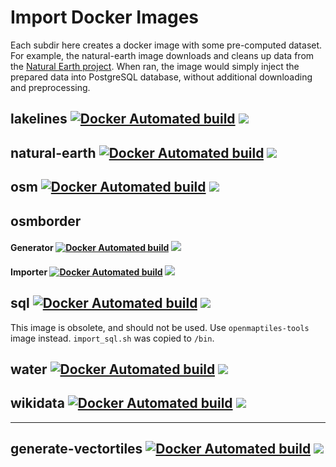 # Import Docker Images
Each subdir here creates a docker image with some pre-computed dataset. For example, the natural-earth image downloads and cleans up data from the [Natural Earth project](https://www.naturalearthdata.com/). When ran, the image would simply inject the prepared data into PostgreSQL database, without additional downloading and preprocessing.

## lakelines [![Docker Automated build](https://img.shields.io/docker/automated/openmaptiles/import-lakelines.svg?maxAge=2592000)](https://hub.docker.com/repository/docker/openmaptiles/import-lakelines) [![](https://images.microbadger.com/badges/image/openmaptiles/import-lakelines.svg)](https://microbadger.com/images/openmaptiles/import-lakelines)
## natural-earth [![Docker Automated build](https://img.shields.io/docker/automated/openmaptiles/import-natural-earth.svg?maxAge=2592000)](https://hub.docker.com/repository/docker/openmaptiles/import-natural-earth) [![](https://images.microbadger.com/badges/image/openmaptiles/import-natural-earth.svg)](https://microbadger.com/images/openmaptiles/import-earth)
## osm [![Docker Automated build](https://img.shields.io/docker/automated/openmaptiles/import-osm.svg?maxAge=2592000)](https://hub.docker.com/repository/docker/openmaptiles/import-osm) [![](https://images.microbadger.com/badges/image/openmaptiles/import-osm.svg)](https://microbadger.com/images/openmaptiles/import-earth)
## osmborder
#### Generator [![Docker Automated build](https://img.shields.io/docker/automated/openmaptiles/generate-osmborder.svg?maxAge=2592000)](https://hub.docker.com/repository/docker/openmaptiles/generate-osmborder) [![](https://images.microbadger.com/badges/image/openmaptiles/generate-osmborder.svg)](https://microbadger.com/images/openmaptiles/generate-osmborder)
#### Importer [![Docker Automated build](https://img.shields.io/docker/automated/openmaptiles/import-osmborder.svg?maxAge=2592000)](https://hub.docker.com/repository/docker/openmaptiles/import-osmborder) [![](https://images.microbadger.com/badges/image/openmaptiles/import-osmborder.svg)](https://microbadger.com/images/openmaptiles/import-osmborder)
## sql [![Docker Automated build](https://img.shields.io/docker/automated/openmaptiles/import-sql.svg?maxAge=2592000)](https://hub.docker.com/repository/docker/openmaptiles/import-sql) [![](https://images.microbadger.com/badges/image/openmaptiles/import-sql.svg)](https://microbadger.com/images/openmaptiles/import-sql)
This image is obsolete, and should not be used. Use `openmaptiles-tools` image instead. `import_sql.sh` was copied to `/bin`.
## water [![Docker Automated build](https://img.shields.io/docker/automated/openmaptiles/import-water.svg?maxAge=2592000)](https://hub.docker.com/repository/docker/openmaptiles/import-water) [![](https://images.microbadger.com/badges/image/openmaptiles/import-water.svg)](https://microbadger.com/images/openmaptiles/import-water)
## wikidata [![Docker Automated build](https://img.shields.io/docker/automated/openmaptiles/import-wikidata.svg?maxAge=2592000)](https://hub.docker.com/repository/docker/openmaptiles/import-wikidata) [![](https://images.microbadger.com/badges/image/openmaptiles/import-wikidata.svg)](https://microbadger.com/images/openmaptiles/import-wikidata)

----

## generate-vectortiles [![Docker Automated build](https://img.shields.io/docker/automated/openmaptiles/generate-vectortiles.svg?maxAge=2592000)](https://hub.docker.com/repository/docker/openmaptiles/generate-vectortiles) [![](https://images.microbadger.com/badges/image/openmaptiles/generate-vectortiles.svg)](https://microbadger.com/images/openmaptiles/generate-vectortiles)
